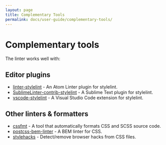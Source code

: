```yaml
---
layout: page
title: Complementary Tools
permalink: docs/user-guide/complementary-tools/
---
```


# Complementary tools

The linter works well with:

## Editor plugins

* [linter-stylelint](https://github.com/AtomLinter/linter-stylelint) - An Atom Linter plugin for stylelint.
* [SublimeLinter-contrib-stylelint](https://github.com/kungfusheep/SublimeLinter-contrib-stylelint) - A Sublime Text plugin for stylelint.
* [vscode-stylelint](https://github.com/shinnn/vscode-stylelint) - A Visual Studio Code extension for stylelint.

## Other linters & formatters

* [cssfmt](https://github.com/morishitter/cssfmt) - A tool that automatically formats CSS and SCSS source code.
* [postcss-bem-linter](https://github.com/postcss/postcss-bem-linter) - A BEM linter for CSS.
* [stylehacks](https://github.com/ben-eb/stylehacks) - Detect/remove browser hacks from CSS files.
